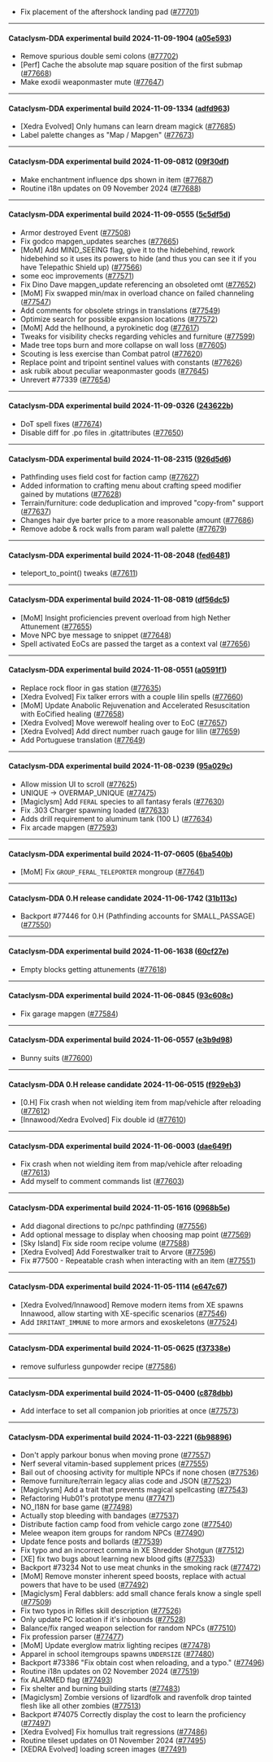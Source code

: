 * Fix placement of the aftershock landing pad ([#77701](https://github.com/CleverRaven/Cataclysm-DDA/pull/77701))

---

#### Cataclysm-DDA experimental build 2024-11-09-1904 ([a05e593](https://github.com/CleverRaven/Cataclysm-DDA/releases/tag/cdda-experimental-2024-11-09-1904))

* Remove spurious double semi colons ([#77702](https://github.com/CleverRaven/Cataclysm-DDA/pull/77702))
* [Perf] Cache the absolute map square position of the first submap ([#77668](https://github.com/CleverRaven/Cataclysm-DDA/pull/77668))
* Make exodii weaponmaster mute ([#77647](https://github.com/CleverRaven/Cataclysm-DDA/pull/77647))

---

#### Cataclysm-DDA experimental build 2024-11-09-1334 ([adfd963](https://github.com/CleverRaven/Cataclysm-DDA/releases/tag/cdda-experimental-2024-11-09-1334))

* [Xedra Evolved] Only humans can learn dream magick ([#77685](https://github.com/CleverRaven/Cataclysm-DDA/pull/77685))
* Label palette changes as "Map / Mapgen" ([#77673](https://github.com/CleverRaven/Cataclysm-DDA/pull/77673))

---

#### Cataclysm-DDA experimental build 2024-11-09-0812 ([09f30df](https://github.com/CleverRaven/Cataclysm-DDA/releases/tag/cdda-experimental-2024-11-09-0812))

* Make enchantment influence dps shown in item ([#77687](https://github.com/CleverRaven/Cataclysm-DDA/pull/77687))
* Routine i18n updates on 09 November 2024 ([#77688](https://github.com/CleverRaven/Cataclysm-DDA/pull/77688))

---

#### Cataclysm-DDA experimental build 2024-11-09-0555 ([5c5df5d](https://github.com/CleverRaven/Cataclysm-DDA/releases/tag/cdda-experimental-2024-11-09-0555))

* Armor destroyed Event ([#77508](https://github.com/CleverRaven/Cataclysm-DDA/pull/77508))
* Fix godco mapgen_updates searches ([#77665](https://github.com/CleverRaven/Cataclysm-DDA/pull/77665))
* [MoM] Add MIND_SEEING flag, give it to the hidebehind, rework hidebehind so it uses its powers to hide (and thus you can see it if you have Telepathic Shield up) ([#77566](https://github.com/CleverRaven/Cataclysm-DDA/pull/77566))
* some eoc improvements ([#77571](https://github.com/CleverRaven/Cataclysm-DDA/pull/77571))
* Fix Dino Dave mapgen_update referencing an obsoleted omt ([#77652](https://github.com/CleverRaven/Cataclysm-DDA/pull/77652))
* [MoM] Fix swapped min/max in overload chance on failed channeling ([#77547](https://github.com/CleverRaven/Cataclysm-DDA/pull/77547))
* Add comments for obsolete strings in translations ([#77549](https://github.com/CleverRaven/Cataclysm-DDA/pull/77549))
* Optimize search for possible expansion locations ([#77572](https://github.com/CleverRaven/Cataclysm-DDA/pull/77572))
* [MoM] Add the hellhound, a pyrokinetic dog ([#77617](https://github.com/CleverRaven/Cataclysm-DDA/pull/77617))
* Tweaks for visibility checks regarding vehicles and furniture ([#77599](https://github.com/CleverRaven/Cataclysm-DDA/pull/77599))
* Made tree tops burn and more collapse on wall loss ([#77605](https://github.com/CleverRaven/Cataclysm-DDA/pull/77605))
* Scouting is less exercise than Combat patrol ([#77620](https://github.com/CleverRaven/Cataclysm-DDA/pull/77620))
* Replace point and tripoint sentinel values with constants ([#77626](https://github.com/CleverRaven/Cataclysm-DDA/pull/77626))
* ask rubik about peculiar weaponmaster goods ([#77645](https://github.com/CleverRaven/Cataclysm-DDA/pull/77645))
* Unrevert #77339 ([#77654](https://github.com/CleverRaven/Cataclysm-DDA/pull/77654))

---

#### Cataclysm-DDA experimental build 2024-11-09-0326 ([243622b](https://github.com/CleverRaven/Cataclysm-DDA/releases/tag/cdda-experimental-2024-11-09-0326))

* DoT spell fixes ([#77674](https://github.com/CleverRaven/Cataclysm-DDA/pull/77674))
* Disable diff for .po files in .gitattributes ([#77650](https://github.com/CleverRaven/Cataclysm-DDA/pull/77650))

---

#### Cataclysm-DDA experimental build 2024-11-08-2315 ([926d5d6](https://github.com/CleverRaven/Cataclysm-DDA/releases/tag/cdda-experimental-2024-11-08-2315))

* Pathfinding uses field cost for faction camp ([#77627](https://github.com/CleverRaven/Cataclysm-DDA/pull/77627))
* Added information to crafting menu about crafting speed modifier gained by mutations ([#77628](https://github.com/CleverRaven/Cataclysm-DDA/pull/77628))
* Terrain/furniture: code deduplication and improved "copy-from" support ([#77637](https://github.com/CleverRaven/Cataclysm-DDA/pull/77637))
* Changes hair dye barter price to a more reasonable amount ([#77686](https://github.com/CleverRaven/Cataclysm-DDA/pull/77686))
* Remove adobe & rock walls from param wall palette ([#77679](https://github.com/CleverRaven/Cataclysm-DDA/pull/77679))

---

#### Cataclysm-DDA experimental build 2024-11-08-2048 ([fed6481](https://github.com/CleverRaven/Cataclysm-DDA/releases/tag/cdda-experimental-2024-11-08-2048))

* teleport_to_point() tweaks ([#77611](https://github.com/CleverRaven/Cataclysm-DDA/pull/77611))

---

#### Cataclysm-DDA experimental build 2024-11-08-0819 ([df56dc5](https://github.com/CleverRaven/Cataclysm-DDA/releases/tag/cdda-experimental-2024-11-08-0819))

* [MoM] Insight proficiencies prevent overload from high Nether Attunement ([#77655](https://github.com/CleverRaven/Cataclysm-DDA/pull/77655))
* Move NPC bye message to snippet ([#77648](https://github.com/CleverRaven/Cataclysm-DDA/pull/77648))
* Spell activated EoCs are passed the target as a context val ([#77656](https://github.com/CleverRaven/Cataclysm-DDA/pull/77656))

---

#### Cataclysm-DDA experimental build 2024-11-08-0551 ([a0591f1](https://github.com/CleverRaven/Cataclysm-DDA/releases/tag/cdda-experimental-2024-11-08-0551))

* Replace rock floor in gas station ([#77635](https://github.com/CleverRaven/Cataclysm-DDA/pull/77635))
* [Xedra Evolved] Fix talker errors with a couple lilin spells ([#77660](https://github.com/CleverRaven/Cataclysm-DDA/pull/77660))
* [MoM] Update Anabolic Rejuvenation and Accelerated Resuscitation with EoCified healing ([#77658](https://github.com/CleverRaven/Cataclysm-DDA/pull/77658))
* [Xedra Evolved] Move werewolf healing over to EoC ([#77657](https://github.com/CleverRaven/Cataclysm-DDA/pull/77657))
* [Xedra Evolved] Add direct number ruach gauge for lilin ([#77659](https://github.com/CleverRaven/Cataclysm-DDA/pull/77659))
* Add Portuguese translation ([#77649](https://github.com/CleverRaven/Cataclysm-DDA/pull/77649))

---

#### Cataclysm-DDA experimental build 2024-11-08-0239 ([95a029c](https://github.com/CleverRaven/Cataclysm-DDA/releases/tag/cdda-experimental-2024-11-08-0239))

* Allow mission UI to scroll ([#77625](https://github.com/CleverRaven/Cataclysm-DDA/pull/77625))
* UNIQUE -> OVERMAP_UNIQUE ([#77475](https://github.com/CleverRaven/Cataclysm-DDA/pull/77475))
* [Magiclysm] Add `FERAL` species to all fantasy ferals ([#77630](https://github.com/CleverRaven/Cataclysm-DDA/pull/77630))
* Fix .303 Charger spawning loaded ([#77633](https://github.com/CleverRaven/Cataclysm-DDA/pull/77633))
* Adds drill requirement to aluminum tank (100 L) ([#77634](https://github.com/CleverRaven/Cataclysm-DDA/pull/77634))
* Fix arcade mapgen ([#77593](https://github.com/CleverRaven/Cataclysm-DDA/pull/77593))

---

#### Cataclysm-DDA experimental build 2024-11-07-0605 ([6ba540b](https://github.com/CleverRaven/Cataclysm-DDA/releases/tag/cdda-experimental-2024-11-07-0605))

* [MoM] Fix `GROUP_FERAL_TELEPORTER` mongroup ([#77641](https://github.com/CleverRaven/Cataclysm-DDA/pull/77641))

---

#### Cataclysm-DDA 0.H release candidate 2024-11-06-1742 ([31b113c](https://github.com/CleverRaven/Cataclysm-DDA/releases/tag/cdda-0.H-2024-11-06-1742))

* Backport #77446 for 0.H (Pathfinding accounts for SMALL_PASSAGE) ([#77550](https://github.com/CleverRaven/Cataclysm-DDA/pull/77550))

---

#### Cataclysm-DDA experimental build 2024-11-06-1638 ([60cf27e](https://github.com/CleverRaven/Cataclysm-DDA/releases/tag/cdda-experimental-2024-11-06-1638))

* Empty blocks getting attunements ([#77618](https://github.com/CleverRaven/Cataclysm-DDA/pull/77618))

---

#### Cataclysm-DDA experimental build 2024-11-06-0845 ([93c608c](https://github.com/CleverRaven/Cataclysm-DDA/releases/tag/cdda-experimental-2024-11-06-0845))

* Fix garage mapgen ([#77584](https://github.com/CleverRaven/Cataclysm-DDA/pull/77584))

---

#### Cataclysm-DDA experimental build 2024-11-06-0557 ([e3b9d98](https://github.com/CleverRaven/Cataclysm-DDA/releases/tag/cdda-experimental-2024-11-06-0557))

* Bunny suits ([#77600](https://github.com/CleverRaven/Cataclysm-DDA/pull/77600))

---

#### Cataclysm-DDA 0.H release candidate 2024-11-06-0515 ([f929eb3](https://github.com/CleverRaven/Cataclysm-DDA/releases/tag/cdda-0.H-2024-11-06-0515))

* [0.H] Fix crash when not wielding item from map/vehicle after reloading ([#77612](https://github.com/CleverRaven/Cataclysm-DDA/pull/77612))
* [Innawood/Xedra Evolved] Fix double id ([#77610](https://github.com/CleverRaven/Cataclysm-DDA/pull/77610))

---

#### Cataclysm-DDA experimental build 2024-11-06-0003 ([dae649f](https://github.com/CleverRaven/Cataclysm-DDA/releases/tag/cdda-experimental-2024-11-06-0003))

* Fix crash when not wielding item from map/vehicle after reloading ([#77613](https://github.com/CleverRaven/Cataclysm-DDA/pull/77613))
* Add myself to comment commands list ([#77603](https://github.com/CleverRaven/Cataclysm-DDA/pull/77603))

---

#### Cataclysm-DDA experimental build 2024-11-05-1616 ([0968b5e](https://github.com/CleverRaven/Cataclysm-DDA/releases/tag/cdda-experimental-2024-11-05-1616))

* Add diagonal directions to pc/npc pathfinding ([#77556](https://github.com/CleverRaven/Cataclysm-DDA/pull/77556))
* Add optional message to display when choosing map point ([#77569](https://github.com/CleverRaven/Cataclysm-DDA/pull/77569))
* [Sky Island] Fix side room recipe volume ([#77588](https://github.com/CleverRaven/Cataclysm-DDA/pull/77588))
* [Xedra Evolved] Add Forestwalker trait to Arvore ([#77596](https://github.com/CleverRaven/Cataclysm-DDA/pull/77596))
* Fix #77500 - Repeatable crash when interacting with an item ([#77551](https://github.com/CleverRaven/Cataclysm-DDA/pull/77551))

---

#### Cataclysm-DDA experimental build 2024-11-05-1114 ([e647c67](https://github.com/CleverRaven/Cataclysm-DDA/releases/tag/cdda-experimental-2024-11-05-1114))

* [Xedra Evolved/Innawood] Remove modern items from XE spawns Innawood, allow starting with XE-specific scenarios ([#77546](https://github.com/CleverRaven/Cataclysm-DDA/pull/77546))
* Add `IRRITANT_IMMUNE` to more armors and exoskeletons ([#77524](https://github.com/CleverRaven/Cataclysm-DDA/pull/77524))

---

#### Cataclysm-DDA experimental build 2024-11-05-0625 ([f37338e](https://github.com/CleverRaven/Cataclysm-DDA/releases/tag/cdda-experimental-2024-11-05-0625))

* remove sulfurless gunpowder recipe ([#77586](https://github.com/CleverRaven/Cataclysm-DDA/pull/77586))

---

#### Cataclysm-DDA experimental build 2024-11-05-0400 ([c878dbb](https://github.com/CleverRaven/Cataclysm-DDA/releases/tag/cdda-experimental-2024-11-05-0400))

* Add interface to set all companion job priorities at once ([#77573](https://github.com/CleverRaven/Cataclysm-DDA/pull/77573))

---

#### Cataclysm-DDA experimental build 2024-11-03-2221 ([6b98896](https://github.com/CleverRaven/Cataclysm-DDA/releases/tag/cdda-experimental-2024-11-03-2221))

* Don't apply parkour bonus when moving prone ([#77557](https://github.com/CleverRaven/Cataclysm-DDA/pull/77557))
* Nerf several vitamin-based supplement prices ([#77555](https://github.com/CleverRaven/Cataclysm-DDA/pull/77555))
* Bail out of choosing activity for multiple NPCs if none chosen ([#77536](https://github.com/CleverRaven/Cataclysm-DDA/pull/77536))
* Remove furniture/terrain legacy alias code and JSON ([#77523](https://github.com/CleverRaven/Cataclysm-DDA/pull/77523))
* [Magiclysm] Add a trait that prevents magical spellcasting ([#77543](https://github.com/CleverRaven/Cataclysm-DDA/pull/77543))
* Refactoring Hub01's prototype menu ([#77471](https://github.com/CleverRaven/Cataclysm-DDA/pull/77471))
* NO_I18N for base game ([#77498](https://github.com/CleverRaven/Cataclysm-DDA/pull/77498))
* Actually stop bleeding with bandages ([#77537](https://github.com/CleverRaven/Cataclysm-DDA/pull/77537))
* Distribute faction camp food from vehicle cargo zone ([#77540](https://github.com/CleverRaven/Cataclysm-DDA/pull/77540))
* Melee weapon item groups for random NPCs ([#77490](https://github.com/CleverRaven/Cataclysm-DDA/pull/77490))
* Update fence posts and bollards ([#77539](https://github.com/CleverRaven/Cataclysm-DDA/pull/77539))
* Fix typo and an incorrect comma in XE Shredder Shotgun ([#77512](https://github.com/CleverRaven/Cataclysm-DDA/pull/77512))
* [XE] fix two bugs about learning new blood gifts ([#77533](https://github.com/CleverRaven/Cataclysm-DDA/pull/77533))
* Backport #73234 Not to use meat chunks in the smoking rack ([#77472](https://github.com/CleverRaven/Cataclysm-DDA/pull/77472))
* [MoM] Remove monster inherent speed boosts, replace with actual powers that have to be used ([#77492](https://github.com/CleverRaven/Cataclysm-DDA/pull/77492))
* [Magiclysm] Feral dabblers: add small chance ferals know a single spell ([#77509](https://github.com/CleverRaven/Cataclysm-DDA/pull/77509))
* Fix two typos in Rifles skill description ([#77526](https://github.com/CleverRaven/Cataclysm-DDA/pull/77526))
* Only update PC location if it's inbounds ([#77528](https://github.com/CleverRaven/Cataclysm-DDA/pull/77528))
* Balance/fix ranged weapon selection for random NPCs ([#77510](https://github.com/CleverRaven/Cataclysm-DDA/pull/77510))
* Fix profession parser ([#77477](https://github.com/CleverRaven/Cataclysm-DDA/pull/77477))
* [MoM] Update everglow matrix lighting recipes ([#77478](https://github.com/CleverRaven/Cataclysm-DDA/pull/77478))
* Apparel in school itemgroups spawns ``UNDERSIZE`` ([#77480](https://github.com/CleverRaven/Cataclysm-DDA/pull/77480))
* Backport #73386 "Fix obtain cost when reloading, and a typo." ([#77496](https://github.com/CleverRaven/Cataclysm-DDA/pull/77496))
* Routine i18n updates on 02 November 2024 ([#77519](https://github.com/CleverRaven/Cataclysm-DDA/pull/77519))
* fix ALARMED flag ([#77493](https://github.com/CleverRaven/Cataclysm-DDA/pull/77493))
* Fix shelter and burning building starts ([#77483](https://github.com/CleverRaven/Cataclysm-DDA/pull/77483))
* [Magiclysm] Zombie versions of lizardfolk and ravenfolk drop tainted flesh like all other zombies ([#77513](https://github.com/CleverRaven/Cataclysm-DDA/pull/77513))
* Backport #74075 Correctly display the cost to learn the proficiency ([#77497](https://github.com/CleverRaven/Cataclysm-DDA/pull/77497))
* [Xedra Evolved] Fix homullus trait regressions ([#77486](https://github.com/CleverRaven/Cataclysm-DDA/pull/77486))
* Routine tileset updates on 01 November 2024 ([#77495](https://github.com/CleverRaven/Cataclysm-DDA/pull/77495))
* [XEDRA Evolved] loading screen images ([#77491](https://github.com/CleverRaven/Cataclysm-DDA/pull/77491))
